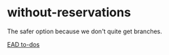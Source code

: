 # without-reservations
The safer option because we don't quite get branches.

[EAD to-dos](https://docs.google.com/document/d/1BnMKT1L5mGg8WNuk_Mx8A7CjMSth2kGV3S5TgGGRdO0/edit)
